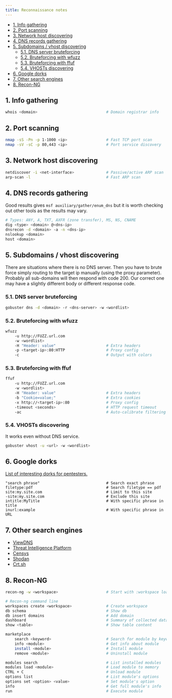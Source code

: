 ```yaml
---
title: Reconnaissance notes
---
```


- [1. Info gathering](#1-info-gathering)
- [2. Port scanning](#2-port-scanning)
- [3. Network host discovering](#3-network-host-discovering)
- [4. DNS records gathering](#4-dns-records-gathering)
- [5. Subdomains / vhost discovering](#5-subdomains--vhost-discovering)
  - [5.1. DNS server bruteforcing](#51-dns-server-bruteforcing)
  - [5.2. Bruteforcing with wfuzz](#52-bruteforcing-with-wfuzz)
  - [5.3. Bruteforcing with ffuf](#53-bruteforcing-with-ffuf)
  - [5.4. VHOSTs discovering](#54-vhosts-discovering)
- [6. Google dorks](#6-google-dorks)
- [7. Other search engines](#7-other-search-engines)
- [8. Recon-NG](#8-recon-ng)

## 1. Info gathering

```bash
whois <domain>                              # Domain registrar info
```

## 2. Port scanning

```bash
nmap -sS -Pn -p 1-1000 <ip>                 # Fast TCP port scan
nmap -sV -sC -p 80,443 <ip>                 # Port service discovery 
```

## 3. Network host discovering

```bash
netdiscover -i <net-interface>              # Passive/active ARP scan
arp-scan -l                                 # Fast ARP scan
```

## 4. DNS records gathering
Good results gives `msf auxiliary/gather/enum_dns` but it is worth checking out other tools as the results may vary.

```bash
# Types: ANY, A, TXT, AXFR (zone transfer), MS, NS, CNAME
dig <type> <domain> @<dns-ip>     
dnsrecon -d <domain> -a -n <dns-ip>
nslookup <domain>                   
host <domain>  
```

## 5. Subdomains / vhost discovering
There are situations where there is no DNS server. Then you have to brute force simply routing to the target ip manually (using the proxy parameter). Probably all sub-domains will then respond with code 200. Our correct one may have a slightly different body or different response code.

### 5.1. DNS server bruteforcing

```bash
gobuster dns -d <domain> -r <dns-server> -w <wordlist>
```

### 5.2. Bruteforcing with wfuzz

```bash
wfuzz
    -u http://FUZZ.url.com
    -w <wordlist>
    -H "Header: value"                      # Extra headers
    -p <target-ip>:80:HTTP                  # Proxy config
    -c                                      # Output with colors
```

### 5.3. Bruteforcing with ffuf

```bash
ffuf
    -u http://FUZZ.url.com
    -w <wordlist>
    -H "Header: value"                      # Extra headers
    -b "Cookie=value;"                      # Extra cookies
    -x http://<target-ip>:80                # Proxy config
    -timeout <seconds>                      # HTTP request timeout
    -ac                                     # Auto-calibrate filtering
```

### 5.4. VHOSTs discovering

It works even without DNS service.

```bash
gobuster vhost -u <url> -w <wordlist>   
```

## 6. Google dorks
[List of interesting dorks for pentesters.](https://www.exploit-db.com/google-hacking-database)

```text
"search phrase"                             # Search exact phrase
filetype:pdf                                # Search filetype == pdf
site:my.site.com                            # Limit to this site
-site:my.site.com                           # Exclude this site
intitle:MyTitle                             # With specific phrase in title
inurl:example                               # With specific phrase in URL
```

## 7. Other search engines

- [ViewDNS](https://viewdns.info/)
- [Threat Intelligence Platform](https://threatintelligenceplatform.com/)
- [Censys](https://search.censys.io/)
- [Shodan](https://www.shodan.io/)
- [Crt.sh](https://crt.sh/)

## 8. Recon-NG

```bash
recon-ng -w <workspace>                     # Start with :workspace loaded

# Recon-ng command line
workspaces create <workspace>               # Create workspace
db schema                                   # Show db
db insert domains                           # Add domain
dashboard                                   # Summary of collected data
show <table>                                # Show table content

marketplace
    search <keyword>                        # Search for module by keyword
    info <module>                           # Get info about module
    install <module>                        # Install module
    remove <module>                         # Uninstall module

modules search                              # List installed modules
modules load <module>                       # Load module to memory
CTRL + C                                    # Unload module
options list                                # List module's options
options set <option> <value>                # Set module's option
info                                        # Get full module's info
run                                         # Execute module
```
